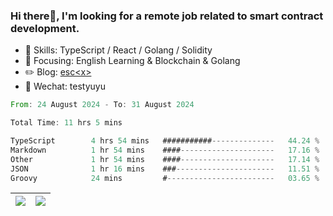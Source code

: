 ### Hi there👋, I'm looking for a remote job related to smart contract development.


- 🔨 Skills: TypeScript / React / Golang / Solidity
- 🎯 Focusing: English Learning & Blockchain & Golang
- ✏️ Blog: [esc\<x\>](https://escx.github.io)
- 💬 Wechat: testyuyu


<!--START_SECTION:waka-->

```rust
From: 24 August 2024 - To: 31 August 2024

Total Time: 11 hrs 5 mins

TypeScript        4 hrs 54 mins   ###########--------------   44.24 %
Markdown          1 hr 54 mins    ####---------------------   17.16 %
Other             1 hr 54 mins    ####---------------------   17.14 %
JSON              1 hr 16 mins    ###----------------------   11.51 %
Groovy            24 mins         #------------------------   03.65 %
```

<!--END_SECTION:waka-->


| <img align="center" src="https://github-readme-stats.vercel.app/api/?username=escX&show_icons=true&theme=buefy&hide_border=true&card_width=500" /> | <img align="center" src="https://github-readme-stats.vercel.app/api/top-langs/?username=escX&layout=compact&theme=buefy&hide_border=true&card_width=500" /> |
| ------------- | ------------- |
